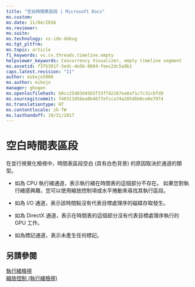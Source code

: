 ```yaml
---
title: "空白時間表區段 | Microsoft Docs"
ms.custom: 
ms.date: 11/04/2016
ms.reviewer: 
ms.suite: 
ms.technology: vs-ide-debug
ms.tgt_pltfrm: 
ms.topic: article
f1_keywords: vs.cv.threads.timeline.empty
helpviewer_keywords: Concurrency Visualizer, empty timeline segment
ms.assetid: f37b301f-3edc-4e56-8084-feec2dc5a9b1
caps.latest.revision: "11"
author: mikejo5000
ms.author: mikejo
manager: ghogen
ms.openlocfilehash: b8cc25d03d4565f33ff42267ea0af1c7c31cbfd8
ms.sourcegitcommit: f40311056ea0b4677efcca74a285dbb0ce0e7974
ms.translationtype: HT
ms.contentlocale: zh-TW
ms.lasthandoff: 10/31/2017
---
```

# <a name="empty-timeline-segment"></a>空白時間表區段
在並行視覺化檢視中，時間表區段空白 (具有白色背景) 的原因取決於通道的類型。  
  
-   如為 CPU 執行緒通道，表示執行緒在時間表的這個部分不存在。 如果您對執行緒感興趣，您可以使用縮放控制項或水平捲動來尋找其執行區段。  
  
-   如為 I/O 通道，表示該時間點沒有代表目標處理序的磁碟存取發生。  
  
-   如為 DirectX 通道，表示在時間表的這個部分沒有代表目標處理序執行的 GPU 工作。  
  
-   如為標記通道，表示未產生任何標記。  
  
## <a name="see-also"></a>另請參閱  
 [執行緒檢視](../profiling/threads-view-parallel-performance.md)   
 [縮放控制 (執行緒檢視)](../profiling/zoom-control-threads-view.md)